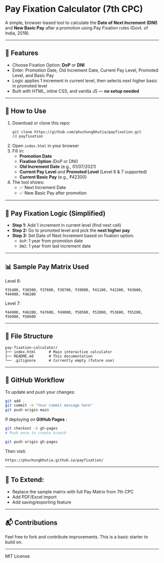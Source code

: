 # Pay Fixation Calculator (7th CPC)

A simple, browser-based tool to calculate the **Date of Next Increment (DNI)** and **New Basic Pay** after a promotion using Pay Fixation rules (Govt. of India, 2018).

---

## 🔧 Features

* Choose Fixation Option: **DoP** or **DNI**
* Enter: Promotion Date, Old Increment Date, Current Pay Level, Promoted Level, and Basic Pay
* Logic applies 1 increment in current level, then selects next higher basic in promoted level
* Built with HTML, inline CSS, and vanilla JS — **no setup needed**

---

## 🚀 How to Use

1. Download or clone this repo:
   ```bash
   git clone https://github.com/phuchungbhutia/payfixation.git
   cd payfixation
   ```
2. Open `index.html` in your browser
3. Fill in:
   * **Promotion Date**
   * **Fixation Option** (DoP or DNI)
   * **Old Increment Date** (e.g., 01/07/2021)
   * **Current Pay Level** and **Promoted Level** (Level 6 & 7 supported)
   * **Current Basic Pay** (e.g., ₹42300)
4. The tool shows:
   * ✅ Next Increment Date
   * ✅ New Basic Pay after promotion

---

## 🧠 Pay Fixation Logic (Simplified)

* **Step 1:** Add 1 increment in current level (find next cell)
* **Step 2:** Go to promoted level and pick the **next higher pay**
* **Step 3:** Set Date of Next Increment based on fixation option:
  * `DoP`: 1 year from promotion date
  * `DNI`: 1 year from last increment date

---

## 📊 Sample Pay Matrix Used

Level 6:

```
₹35400, ₹36500, ₹37600, ₹38700, ₹39900, ₹41100, ₹42300, ₹43600, ₹44900, ₹46200
```

Level 7:

```
₹44900, ₹46200, ₹47600, ₹49000, ₹50500, ₹52000, ₹53600, ₹55200, ₹56900, ₹58600
```

---

## 📁 File Structure

```
pay-fixation-calculator/
├── index.html      # Main interactive calculator
├── README.md       # This documentation
└── .gitignore      # Currently empty (future use)
```

---

## 🔄 GitHub Workflow

To update and push your changes:

```bash
git add .
git commit -m "Your commit message here"
git push origin main
```

If deploying on  **GitHub Pages** :

```bash
git checkout -b gh-pages
# Push once to create branch

git push origin gh-pages
```

Then visit:

```
https://phuchungbhutia.github.io/payfixation/
```

---

## 🧩 To Extend:

* Replace the sample matrix with full Pay Matrix from 7th CPC
* Add PDF/Excel import
* Add saving/exporting feature

---

## 📬 Contributions

Feel free to fork and contribute improvements. This is a basic starter to build on.

---

MIT License
